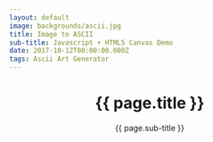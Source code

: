 ```yaml
---
layout: default
image: backgrounds/ascii.jpg
title: Image to ASCII
sub-title: Javascript + HTML5 Canvas Demo
date: 2017-10-12T00:00:00.000Z
tags: Ascii Art Generator
---
```

<header class="plain-header">
  <div class="plain-header__title">
    <h1 class="plain-header__title--main">{{ page.title }}</h1>
    <p class="plain-header__title--sub">{{ page.sub-title }}</p>
  </div>
</header>
<div id="output" style="height:100vh"></div>
<script src="{{ site.url }}/assets/js/jsAscii.js"></script>

